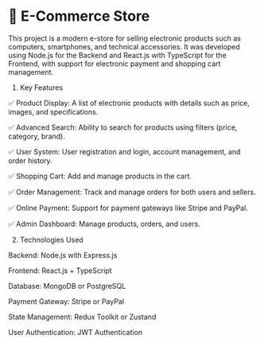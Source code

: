 # 🛒 E-Commerce Store
This project is a modern e-store for selling electronic products such as computers, smartphones, and technical accessories. It was developed using Node.js for the Backend and React.js with TypeScript for the Frontend, with support for electronic payment and shopping cart management.

1. Key Features
   
✅ Product Display: A list of electronic products with details such as price, images, and specifications.

✅ Advanced Search: Ability to search for products using filters (price, category, brand).

✅ User System: User registration and login, account management, and order history.

✅ Shopping Cart: Add and manage products in the cart.

✅ Order Management: Track and manage orders for both users and sellers.

✅ Online Payment: Support for payment gateways like Stripe and PayPal.

✅ Admin Dashboard: Manage products, orders, and users.


2. Technologies Used
 
Backend: Node.js with Express.js

Frontend: React.js + TypeScript

Database: MongoDB or PostgreSQL

Payment Gateway: Stripe or PayPal

State Management: Redux Toolkit or Zustand

User Authentication: JWT Authentication

